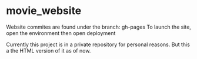 # movie_website

Website commites are found under the branch: gh-pages
To launch the site, open the environment then open deployment

Currently this project is in a private repository for personal reasons. But this a the HTML version of it as of now.
